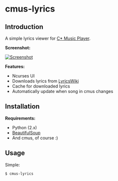 cmus-lyrics
===========

Introduction
------------

A simple lyrics viewer for [C\* Music Player](http://cmus.sourceforge.net/).

**Screenshot:**

[![Screenshot](http://ompldr.org/tZDBjMQ "screenshot")](http://ompldr.org/vZDBjMQ)


**Features:**

- Ncurses UI
- Downloads lyrics from [LyricsWiki](http://lyrics.wikia.com/Lyrics_Wiki)
- Cache for downloaded lyrics
- Automatically update when song in cmus changes

Installation
------------

**Requirements:**

- Python (2.x)
- [BeautifulSoup](http://pypi.python.org/pypi/BeautifulSoup)
- And cmus, of course :)

Usage
-----
Simple:

	$ cmus-lyrics
